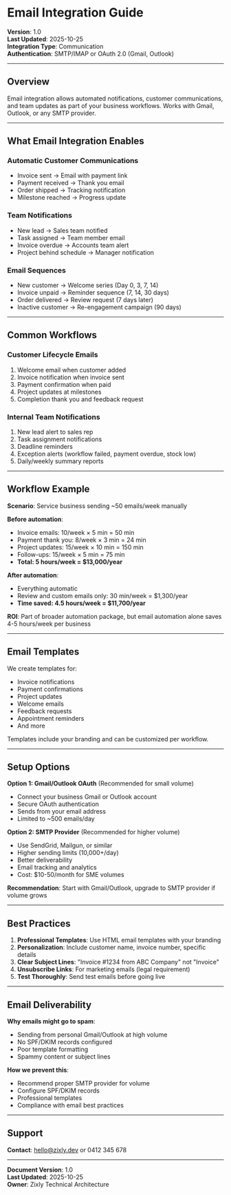 # Email Integration Guide

**Version**: 1.0  
**Last Updated**: 2025-10-25  
**Integration Type**: Communication  
**Authentication**: SMTP/IMAP or OAuth 2.0 (Gmail, Outlook)

---

## Overview

Email integration allows automated notifications, customer communications, and team updates as part of your business workflows. Works with Gmail, Outlook, or any SMTP provider.

---

## What Email Integration Enables

### Automatic Customer Communications

- Invoice sent → Email with payment link
- Payment received → Thank you email
- Order shipped → Tracking notification
- Milestone reached → Progress update

### Team Notifications

- New lead → Sales team notified
- Task assigned → Team member email
- Invoice overdue → Accounts team alert
- Project behind schedule → Manager notification

### Email Sequences

- New customer → Welcome series (Day 0, 3, 7, 14)
- Invoice unpaid → Reminder sequence (7, 14, 30 days)
- Order delivered → Review request (7 days later)
- Inactive customer → Re-engagement campaign (90 days)

---

## Common Workflows

### Customer Lifecycle Emails

1. Welcome email when customer added
2. Invoice notification when invoice sent
3. Payment confirmation when paid
4. Project updates at milestones
5. Completion thank you and feedback request

### Internal Team Notifications

1. New lead alert to sales rep
2. Task assignment notifications
3. Deadline reminders
4. Exception alerts (workflow failed, payment overdue, stock low)
5. Daily/weekly summary reports

---

## Workflow Example

**Scenario**: Service business sending ~50 emails/week manually

**Before automation**:

- Invoice emails: 10/week × 5 min = 50 min
- Payment thank you: 8/week × 3 min = 24 min
- Project updates: 15/week × 10 min = 150 min
- Follow-ups: 15/week × 5 min = 75 min
- **Total: 5 hours/week = $13,000/year**

**After automation**:

- Everything automatic
- Review and custom emails only: 30 min/week = $1,300/year
- **Time saved: 4.5 hours/week = $11,700/year**

**ROI**: Part of broader automation package, but email automation alone saves 4-5 hours/week per business

---

## Email Templates

We create templates for:

- Invoice notifications
- Payment confirmations
- Project updates
- Welcome emails
- Feedback requests
- Appointment reminders
- And more

Templates include your branding and can be customized per workflow.

---

## Setup Options

**Option 1: Gmail/Outlook OAuth** (Recommended for small volume)

- Connect your business Gmail or Outlook account
- Secure OAuth authentication
- Sends from your email address
- Limited to ~500 emails/day

**Option 2: SMTP Provider** (Recommended for higher volume)

- Use SendGrid, Mailgun, or similar
- Higher sending limits (10,000+/day)
- Better deliverability
- Email tracking and analytics
- Cost: $10-50/month for SME volumes

**Recommendation**: Start with Gmail/Outlook, upgrade to SMTP provider if volume grows

---

## Best Practices

1. **Professional Templates**: Use HTML email templates with your branding
2. **Personalization**: Include customer name, invoice number, specific details
3. **Clear Subject Lines**: "Invoice #1234 from ABC Company" not "Invoice"
4. **Unsubscribe Links**: For marketing emails (legal requirement)
5. **Test Thoroughly**: Send test emails before going live

---

## Email Deliverability

**Why emails might go to spam**:

- Sending from personal Gmail/Outlook at high volume
- No SPF/DKIM records configured
- Poor template formatting
- Spammy content or subject lines

**How we prevent this**:

- Recommend proper SMTP provider for volume
- Configure SPF/DKIM records
- Professional templates
- Compliance with email best practices

---

## Support

**Contact**: hello@zixly.dev or 0412 345 678

---

**Document Version**: 1.0  
**Last Updated**: 2025-10-25  
**Owner**: Zixly Technical Architecture
